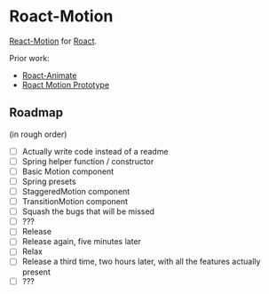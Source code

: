 # Roact-Motion
[React-Motion](https://github.com/chenglou/react-motion) for [Roact](https://github.com/Roblox/roact).

Prior work:

* [Roact-Animate](https://github.com/AmaranthineCodices/roact-animate)
* [Roact Motion Prototype](https://github.com/LPGhatguy/roact-motion-prototype)

## Roadmap

(in rough order)

- [ ] Actually write code instead of a readme
- [ ] Spring helper function / constructor
- [ ] Basic Motion component
- [ ] Spring presets
- [ ] StaggeredMotion component
- [ ] TransitionMotion component
- [ ] Squash the bugs that will be missed
- [ ] ???
- [ ] Release
- [ ] Release again, five minutes later
- [ ] Relax
- [ ] Release a third time, two hours later, with all the features actually present
- [ ] ???